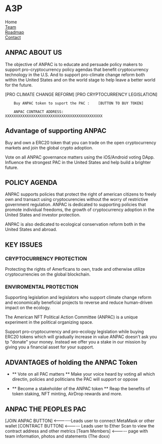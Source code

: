 # A3P
<div class="outter">
    <div class="active">Home</div>
    <div><a href="https://the-zeitgeist-movement.github.io/A3P/team">Team</a></div>
    <div><a href="https://the-zeitgeist-movement.github.io/A3P/roadmap">Roadmap</a></div>
    <div><a href="https://the-zeitgeist-movement.github.io/A3P/contact">Contact</a></div>
</div>

## ANPAC ABOUT US

The objective of ANPAC is to educate and persuade policy makers to support pro-cryptocurrency policy agendas that benefit cryptocurrency technology in the U.S. And to support pro-climate change reform both within the United States and on the world stage to help leave a better world for the future.

[PRO CLIMATE CHANGE REFORM]      [PRO CRYPTOCURRENCY LEGISLATION]    





        Buy ANPAC token to suport the PAC :    [BUTTON TO BUY TOKEN] 
        
        ANPAC CONTRACT ADDRESS: XXXXXXXXXXXXXXXXXXXXXXXXXXXXXXXXXXXXXXXXXXXXX
        
        
## Advantage of supporting ANPAC
 
Buy and own a ERC20 token that you can trade on the open cryptocurrency markets and join the global crypto adoption.
 
Vote on all ANPAC governance matters using the iOS/Android voting DApp. Influence the strongest PAC in the United States and help build a brighter future.  
 
## POLICY AGENDA 
 
ANPAC supports policies that protect the right of american citizens to freely own and transact using cryptocurencies without the worry of restrictive government regulation. ANPAC is dedicated to supporting policies that promote individual freedoms, the growth of cryptocurrency adoption in the United States and investor protection. 

ANPAC is also dedicated to ecological conservation reform both in the United States and abroad.
 
## KEY ISSUES 
 
### CRYPTOCURRENCY PROTECTION
Protecting the rights of Amerficans to own, trade and otherwise utilize cryptocurrencies on the global blockchain. 

### ENVIROMENTAL PROTECTION
Supporting legislation and legislators who support climate change reform and economically beneficial projects to reverse and reduce human-driven impact on the ecology. 

The American NFT Political Action Committee (ANPAC) is a unique experiment in the political organizing space. 

Support pro-cryptocurrency and pro-ecology legislation while buying ERC20 tokens which will gradually increase in value
ANPAC doesn't ask you tp "donate" your money. Instead we offer you a stake in our mission by giving you a financial asset for your support.


## ADVANTAGES of holding the ANPAC Token 

  - ** Vote on all PAC matters **
    Make your voice heard by voting all which directin, policies and politicians the PAC will support or oppose
    
  - ** Become a stakeholder of the ANPAC token **
    Reap the benefits of token staking, NFT minting, AirDrop rewards and more. 
  
## ANPAC THE PEOPLES PAC 


[JOIN ANPAC BUTTON] <------Leads user to connect MetaMask or other wallet 
[CONTRACT BUTTON] <----- Leads user to Ether Scan to view the contract address and other metrics 
[Team Members] <----- page with team information, photos and statements  (The doxx)  
 
